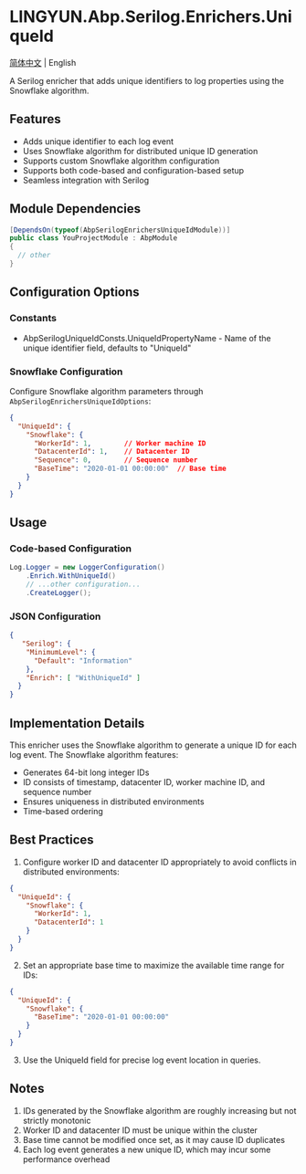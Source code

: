 # LINGYUN.Abp.Serilog.Enrichers.UniqueId

[简体中文](./README.md) | English

A Serilog enricher that adds unique identifiers to log properties using the Snowflake algorithm.

## Features

* Adds unique identifier to each log event
* Uses Snowflake algorithm for distributed unique ID generation
* Supports custom Snowflake algorithm configuration
* Supports both code-based and configuration-based setup
* Seamless integration with Serilog

## Module Dependencies

```csharp
[DependsOn(typeof(AbpSerilogEnrichersUniqueIdModule))]
public class YouProjectModule : AbpModule
{
  // other
}
```

## Configuration Options

### Constants

* AbpSerilogUniqueIdConsts.UniqueIdPropertyName - Name of the unique identifier field, defaults to "UniqueId"

### Snowflake Configuration

Configure Snowflake algorithm parameters through `AbpSerilogEnrichersUniqueIdOptions`:

```json
{
  "UniqueId": {
    "Snowflake": {
      "WorkerId": 1,        // Worker machine ID
      "DatacenterId": 1,    // Datacenter ID
      "Sequence": 0,        // Sequence number
      "BaseTime": "2020-01-01 00:00:00"  // Base time
    }
  }
}
```

## Usage

### Code-based Configuration

```csharp
Log.Logger = new LoggerConfiguration()
    .Enrich.WithUniqueId()
    // ...other configuration...
    .CreateLogger();
```

### JSON Configuration

```json
{
   "Serilog": {
    "MinimumLevel": {
      "Default": "Information"
    },
    "Enrich": [ "WithUniqueId" ]
  }
}
```

## Implementation Details

This enricher uses the Snowflake algorithm to generate a unique ID for each log event. The Snowflake algorithm features:

* Generates 64-bit long integer IDs
* ID consists of timestamp, datacenter ID, worker machine ID, and sequence number
* Ensures uniqueness in distributed environments
* Time-based ordering

## Best Practices

1. Configure worker ID and datacenter ID appropriately to avoid conflicts in distributed environments:
```json
{
  "UniqueId": {
    "Snowflake": {
      "WorkerId": 1,
      "DatacenterId": 1
    }
  }
}
```

2. Set an appropriate base time to maximize the available time range for IDs:
```json
{
  "UniqueId": {
    "Snowflake": {
      "BaseTime": "2020-01-01 00:00:00"
    }
  }
}
```

3. Use the UniqueId field for precise log event location in queries.

## Notes

1. IDs generated by the Snowflake algorithm are roughly increasing but not strictly monotonic
2. Worker ID and datacenter ID must be unique within the cluster
3. Base time cannot be modified once set, as it may cause ID duplicates
4. Each log event generates a new unique ID, which may incur some performance overhead
